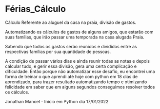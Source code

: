 # Férias_Cálculo

 Cálculo Referente ao aluguel da casa na praia, divisão de gastos.

Automatizando os cálculos de gastos de alguns amigos, que estarão com suas famílias, que irão passar uma temporada na casa alugada Praia.

Sabendo que todos os gastos serão reunidos e divididos entre as respectivas famílias por sua quantidade de pessoas.

A condição de passar vários dias e ainda reunir todas as notas e depois cálcular tudo, e gerir essa divisão, gera uma certa complicação e dificuldade.
Então porque não automatizar esse desafio, eu encontrei uma forma de treinar o que aprendi até hoje com python em 18 dias de aprendizado, para trazer resultado automatizando tempo e otimizando felicidade em saber que em alguns segundos conseguimos resolver todos os cálculos.

Jonathan Manoel - Inicio em Python dia 17/01/2022

